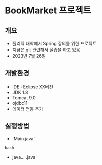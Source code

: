# BookMarket 프로젝트

## 개요

- 폴리텍 대학에서 Spring 강의를 위한 프로젝트
- 지금은 git 관련해서 실습을 하고 있음
- 2023년 7월 26일

## 개발환경

- IDE : Eclipse XX버전
- JDK 1.8
- Tomcat 9.0
- ojdbc11
- 데이터 연동 추가

## 실행방법

- 'Main.java'

```bash```
- java... .java
